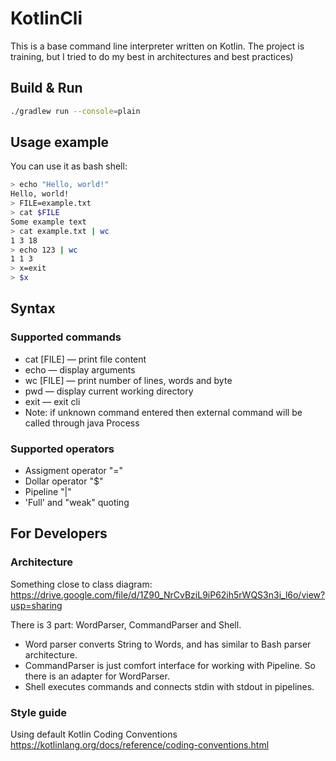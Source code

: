 # KotlinCli

This is a base command line interpreter written on Kotlin.
The project is training, but I tried to do my best in architectures and best practices)  

## Build & Run
```sh
./gradlew run --console=plain
```

## Usage example

You can use it as bash shell:
```sh
> echo "Hello, world!"
Hello, world!
> FILE=example.txt
> cat $FILE
Some example text
> cat example.txt | wc
1 3 18
> echo 123 | wc
1 1 3
> x=exit
> $x
```

## Syntax
### Supported commands

* cat [FILE] — print file content
* echo — display arguments
* wc [FILE] — print number of lines, words and byte
* pwd — display current working directory
* exit — exit cli
* Note: if unknown command entered then external command will be called through java Process 

### Supported operators
* Assigment operator "="
* Dollar operator "$"
* Pipeline "|"  
* 'Full' and "weak" quoting

## For Developers
### Architecture
Something close to class diagram: <https://drive.google.com/file/d/1Z90_NrCvBziL9iP62ih5rWQS3n3i_l6o/view?usp=sharing>

There is 3 part: WordParser, CommandParser and Shell.
* Word parser converts String to Words, and has similar to Bash parser architecture. 
* CommandParser is just comfort interface for working with Pipeline. So there is an adapter for WordParser.
* Shell executes commands and connects stdin with stdout in pipelines.

### Style guide
Using default Kotlin Coding Conventions
https://kotlinlang.org/docs/reference/coding-conventions.html

